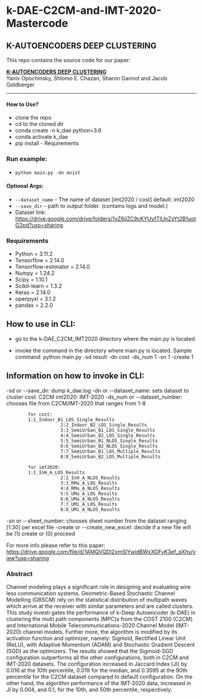# k-DAE-C2CM-and-IMT-2020-Mastercode

## K-AUTOENCODERS DEEP CLUSTERING

This repo contains the source code for our paper:

[**K-AUTOENCODERS DEEP CLUSTERING**](http://www.eng.biu.ac.il/goldbej/files/2020/02/ICASSP_2020_Yaniv.pdf)
<br>
Yaniv Opochinsky, Shlomo E. Chazan, Sharon Gannot and Jacob Goldberger

---

#### How to Use?

- clone the repo
- cd to the cloned dir
- conda create -n k_dae python=3.6
- conda activate k_dae
- pip install - Requirements

### Run example:

- `python main.py -dn mnist`

#### Optional Args:

- `--dataset_name` - The name of dataset [imt2020 / cost] default: imt2020
- `--save_dir` - path to output folder. (contains logs and model.)
- Dataset link: https://drive.google.com/drive/folders/1yZ6iIZC9cKYUyfTlUnZsYt2B1uotG2pd?usp=sharing

### Requirements

- Python = 3.11.2
- Tensorflow = 2.14.0
- Tensorflow-estimator = 2.14.0
- Numpy = 1.24.2
- Scipy = 1.10.1
- Scikit-learn = 1.3.2
- Keras = 2.14.0
- openpyxl = 3.1.2
- pandas = 2.2.0

## How to use in CLI:

- go to the k-DAE_C2CM_IMT2020 directory where the main.py is located.

- invoke the command in the directory where main.py is located.
  Sample command: python main.py -sd result -dn cost -ds_num 1 -sn 1 -create 1

## Information on how to invoke in CLI:

-sd or --save_dir: dump k_dae.log
-dn or --dataset_name: sets dataset to cluster
cost: C2CM
imt2020: IMT-2020
-ds_num or --dataset_number: chooses file from C2CM/IMT-2020 that ranges from 1-8

    		for cost:
    		1:1_Indoor_B1_LOS_Single_Results
                        2:2_Indoor_B2_LOS_Single_Results
                        3:3_SemiUrban_B1_LOS_Single_Results
                        4:4_SemiUrban_B2_LOS_Single_Results
                        5:5_SemiUrban_B1_NLOS_Single_Results
                        6:6_SemiUrban_B2_NLOS_Single_Results
                        7:7_SemiUrban_B1_LOS_Multiple_Results
                        8:8_SemiUrban_B2_LOS_Multiple_Results

    		for imt2020:
    		1:1_InH_A_LOS_Results
                        2:2_InH_A_NLOS_Results
                        3:3_RMa_A_LOS_Results
                        4:4_RMa_A_NLOS_Results
                        5:5_UMa_A_LOS_Results
                        6:6_UMa_A_NLOS_Results
                        7:7_UMi_A_LOS_Results
                        8:8_UMi_A_NLOS_Results

-sn or --sheet_number: chooses sheet number from the dataset ranging [1:30] per excel file
-create or --create_new_excel: decide if a new file will be (1) create or (0) proceed

For more info please refer to this paper: https://drive.google.com/file/d/1AMQVQDl2xmSlYwidBWxXGFyK3ef_qXhv/view?usp=sharing

### Abstract

Channel modeling plays a significant role in designing and evaluating wire
less communication systems. Geometric-Based Stochastic Channel Modelling
(GBSCM) rely on the statistical distribution of multipath waves which arrive at
the receiver with similar parameters and are called clusters. This study investi
gates the performance of k-Deep Autoencoder (k-DAE) in clustering the multi
path components (MPC)s from the COST 2100 (C2CM) and International Mobile
Telecommunications-2020 Channel Model (IMT-2020) channel models. Further
more, the algorithm is modified by its activation function and optimizer, namely:
Sigmoid, Rectified Linear Unit (ReLU), with Adaptive Momentum (ADAM) and
Stochastic Gradient Descent (SGD) as the optimizers. The results showed that the
Sigmoid-SGD configuration outperforms all the other configurations, both in C2CM
and IMT-2020 datasets. The configuration increased in Jaccard Index (JI) by 0.016
at the 10th percentile, 0.019 for the median, and 0.3595 at the 90th percentile
for the C2CM dataset compared to default configuration. On the other hand, the
algorithm performance of the IMT-2020 data, increased in JI by 0.004, and 0.1, for
the 10th, and 50th percentile, respectively.

